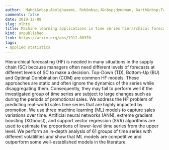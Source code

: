 ```yaml
---
author:  Mahdi&nbsp;Abolghasemi, Rob&nbsp;J&nbsp;Hyndman, Garth&nbsp;Tarr, Christoph&nbsp;Bergmeir
comments: false
date: 2019-12-08
slug: mlhts
title: Machine learning applications in time series hierarchical forecasting
kind: unpublished
link: https://arxiv.org/abs/1912.00370
tags:
- applied statistics
---
```


Hierarchical forecasting (HF) is needed in many situations in the supply chain (SC) because managers often need different levels of forecasts at different levels of SC to make a decision. Top-Down (TD), Bottom-Up (BU) and Optimal Combination (COM) are common HF models. These approaches are static and often ignore the dynamics of the series while disaggregating them. Consequently, they may fail to perform well if the investigated group of time series are subject to large changes such as during the periods of promotional sales. We address the HF problem of predicting real-world sales time series that are highly impacted by promotion. We use three machine learning (ML) models to capture sales variations over time. Artificial neural networks (ANN), extreme gradient boosting (XGboost), and support vector regression (SVR) algorithms are used to estimate the proportions of lower-level time series from the upper level. We perform an in-depth analysis of 61 groups of time series with different volatilities and show that ML models are competitive and outperform some well-established models in the literature.
